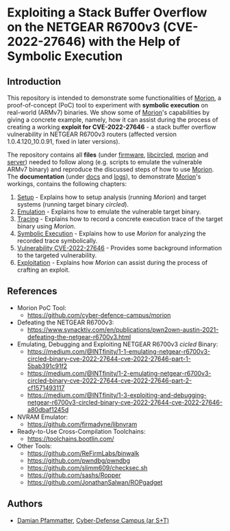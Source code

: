 # Exploiting a Stack Buffer Overflow on the NETGEAR R6700v3 (CVE-2022-27646) with the Help of Symbolic Execution
## Introduction
This repository is intended to demonstrate some functionalities of
[Morion](https://github.com/cyber-defence-campus/morion), a proof-of-concept (PoC) tool to
experiment with **symbolic execution** on real-world (ARMv7) binaries. We show some of
[Morion](https://github.com/cyber-defence-campus/morion)'s capabilities by giving a concrete
example, namely, how it can assist during the process of creating a working
**exploit for CVE-2022-27646** - a stack buffer overflow vulnerability in NETGEAR R6700v3 routers
(affected version 1.0.4.120_10.0.91, fixed in later versions).

The repository contains all **files** (under [firmware](./firmware/), [libcircled](./libcircled/),
[morion](./morion/) and [server](./server/)) needed to follow along (e.g. scripts to emulate the
vulnerable ARMv7 binary) and reproduce the discussed steps of how to use
[Morion](https://github.com/cyber-defence-campus/morion). The **documentation**
(under [docs](./docs/) and [logs](./logs/)), to demonstrate
[Morion](https://github.com/cyber-defence-campus/morion)'s workings, contains the following
chapters:
1. [Setup](docs/1_setup.md) - Explains how to setup analysis (running *Morion*) and target systems
    (running target binary *circled*).
2. [Emulation](docs/2_emulation.md) - Explains how to emulate the vulnerable target binary.
3. [Tracing](docs/3_tracing.md) - Explains how to record a concrete execution trace of the target
    binary using *Morion*.
4. [Symbolic Execution](docs/4_symbex.md) - Explains how to use *Morion* for analyzing the recorded
     trace symbolically.
5. [Vulnerability CVE-2022-27646](docs/5_vulnerability.md) - Provides some background information to
    the targeted vulnerability.
6. [Exploitation](docs/6_exploitation.md) - Explains how *Morion* can assist during the process of
    crafting an exploit.
## References
- Morion PoC Tool:
  - https://github.com/cyber-defence-campus/morion
- Defeating the NETGEAR R6700v3:
  - https://www.synacktiv.com/en/publications/pwn2own-austin-2021-defeating-the-netgear-r6700v3.html
- Emulating, Debugging and Exploiting NETGEAR R6700v3 *cicled* Binary:
  - https://medium.com/@INTfinity/1-1-emulating-netgear-r6700v3-circled-binary-cve-2022-27644-cve-2022-27646-part-1-5bab391c91f2
  - https://medium.com/@INTfinity/1-2-emulating-netgear-r6700v3-circled-binary-cve-2022-27644-cve-2022-27646-part-2-cf1571493117
  - https://medium.com/@INTfinity/1-3-exploiting-and-debugging-netgear-r6700v3-circled-binary-cve-2022-27644-cve-2022-27646-a80dbaf1245d
- NVRAM Emulator:
  - https://github.com/firmadyne/libnvram
- Ready-to-Use Cross-Compilation Toolchains:
  - https://toolchains.bootlin.com/
- Other Tools:
  - https://github.com/ReFirmLabs/binwalk
  - https://github.com/pwndbg/pwndbg
  - https://github.com/slimm609/checksec.sh
  - https://github.com/sashs/Ropper
  - https://github.com/JonathanSalwan/ROPgadget
## Authors
- [Damian Pfammatter](https://github.com/pdamian), [Cyber-Defense Campus (ar S+T)](https://www.cydcampus.admin.ch/)
